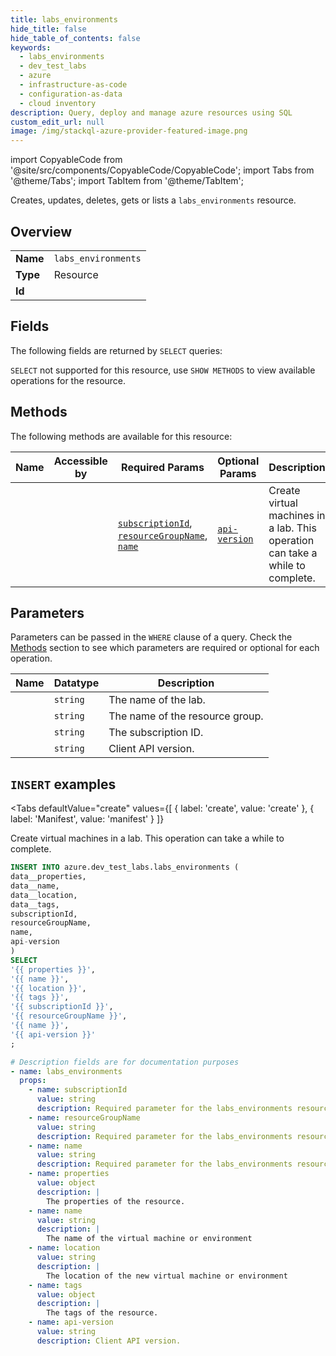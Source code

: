 ```yaml
--- 
title: labs_environments
hide_title: false
hide_table_of_contents: false
keywords:
  - labs_environments
  - dev_test_labs
  - azure
  - infrastructure-as-code
  - configuration-as-data
  - cloud inventory
description: Query, deploy and manage azure resources using SQL
custom_edit_url: null
image: /img/stackql-azure-provider-featured-image.png
---
```


import CopyableCode from '@site/src/components/CopyableCode/CopyableCode';
import Tabs from '@theme/Tabs';
import TabItem from '@theme/TabItem';

Creates, updates, deletes, gets or lists a <code>labs_environments</code> resource.

## Overview
<table><tbody>
<tr><td><b>Name</b></td><td><code>labs_environments</code></td></tr>
<tr><td><b>Type</b></td><td>Resource</td></tr>
<tr><td><b>Id</b></td><td><CopyableCode code="azure.dev_test_labs.labs_environments" /></td></tr>
</tbody></table>

## Fields

The following fields are returned by `SELECT` queries:

`SELECT` not supported for this resource, use `SHOW METHODS` to view available operations for the resource.


## Methods

The following methods are available for this resource:

<table>
<thead>
    <tr>
    <th>Name</th>
    <th>Accessible by</th>
    <th>Required Params</th>
    <th>Optional Params</th>
    <th>Description</th>
    </tr>
</thead>
<tbody>
<tr>
    <td><a href="#create"><CopyableCode code="create" /></a></td>
    <td><CopyableCode code="insert" /></td>
    <td><a href="#parameter-subscriptionId"><code>subscriptionId</code></a>, <a href="#parameter-resourceGroupName"><code>resourceGroupName</code></a>, <a href="#parameter-name"><code>name</code></a></td>
    <td><a href="#parameter-api-version"><code>api-version</code></a></td>
    <td>Create virtual machines in a lab. This operation can take a while to complete.</td>
</tr>
</tbody>
</table>

## Parameters

Parameters can be passed in the `WHERE` clause of a query. Check the [Methods](#methods) section to see which parameters are required or optional for each operation.

<table>
<thead>
    <tr>
    <th>Name</th>
    <th>Datatype</th>
    <th>Description</th>
    </tr>
</thead>
<tbody>
<tr id="parameter-name">
    <td><CopyableCode code="name" /></td>
    <td><code>string</code></td>
    <td>The name of the lab.</td>
</tr>
<tr id="parameter-resourceGroupName">
    <td><CopyableCode code="resourceGroupName" /></td>
    <td><code>string</code></td>
    <td>The name of the resource group.</td>
</tr>
<tr id="parameter-subscriptionId">
    <td><CopyableCode code="subscriptionId" /></td>
    <td><code>string</code></td>
    <td>The subscription ID.</td>
</tr>
<tr id="parameter-api-version">
    <td><CopyableCode code="api-version" /></td>
    <td><code>string</code></td>
    <td>Client API version.</td>
</tr>
</tbody>
</table>

## `INSERT` examples

<Tabs
    defaultValue="create"
    values={[
        { label: 'create', value: 'create' },
        { label: 'Manifest', value: 'manifest' }
    ]}
>
<TabItem value="create">

Create virtual machines in a lab. This operation can take a while to complete.

```sql
INSERT INTO azure.dev_test_labs.labs_environments (
data__properties,
data__name,
data__location,
data__tags,
subscriptionId,
resourceGroupName,
name,
api-version
)
SELECT 
'{{ properties }}',
'{{ name }}',
'{{ location }}',
'{{ tags }}',
'{{ subscriptionId }}',
'{{ resourceGroupName }}',
'{{ name }}',
'{{ api-version }}'
;
```
</TabItem>
<TabItem value="manifest">

```yaml
# Description fields are for documentation purposes
- name: labs_environments
  props:
    - name: subscriptionId
      value: string
      description: Required parameter for the labs_environments resource.
    - name: resourceGroupName
      value: string
      description: Required parameter for the labs_environments resource.
    - name: name
      value: string
      description: Required parameter for the labs_environments resource.
    - name: properties
      value: object
      description: |
        The properties of the resource.
    - name: name
      value: string
      description: |
        The name of the virtual machine or environment
    - name: location
      value: string
      description: |
        The location of the new virtual machine or environment
    - name: tags
      value: object
      description: |
        The tags of the resource.
    - name: api-version
      value: string
      description: Client API version.
```
</TabItem>
</Tabs>
